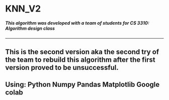 # KNN_V2 
##### This algorithm was developed with a team of students for CS 3310: Algorithm design class
---
This is the second version aka the second try of the team to rebuild this algorithm after the first version proved to be unsuccessful.
---
Using: 
      Python
      Numpy
      Pandas
      Matplotlib
      Google colab
---


